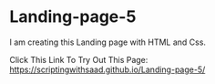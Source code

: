 # Landing-page-5
I am creating this Landing page with HTML and Css.

Click This Link To Try Out This Page:
https://scriptingwithsaad.github.io/Landing-page-5/
